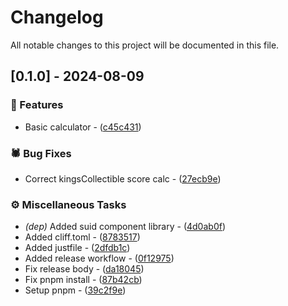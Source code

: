 # Changelog

All notable changes to this project will be documented in this file.

## [0.1.0] - 2024-08-09

### <!-- 0 -->🎈 Features


- Basic calculator - ([c45c431](https://github.com/BJTUEventCameraSoftwareGroup/event-cam-software/commit/c45c4316f54e6ec83c1cf8a8cd62631487184e7f))

### <!-- 1 -->🕷️ Bug Fixes


- Correct kingsCollectible score calc - ([27ecb9e](https://github.com/BJTUEventCameraSoftwareGroup/event-cam-software/commit/27ecb9e631f6848d803bfdc83f004d710ae28c69))

### <!-- 7 -->⚙️ Miscellaneous Tasks


- *(dep)* Added suid component library - ([4d0ab0f](https://github.com/BJTUEventCameraSoftwareGroup/event-cam-software/commit/4d0ab0f0c46b196ffc29a3165271c8c2dff4531a))
- Added cliff.toml - ([8783517](https://github.com/BJTUEventCameraSoftwareGroup/event-cam-software/commit/8783517fc06b1bd63c862a058838ea7f4d1cd9c4))
- Added justfile - ([2dfdb1c](https://github.com/BJTUEventCameraSoftwareGroup/event-cam-software/commit/2dfdb1cc3055be75abd5aa6815f68c068e7c5ea4))
- Added release workflow - ([0f12975](https://github.com/BJTUEventCameraSoftwareGroup/event-cam-software/commit/0f129752da856bf9ec975a774bd362685f4ea7bd))
- Fix release body - ([da18045](https://github.com/BJTUEventCameraSoftwareGroup/event-cam-software/commit/da18045c74132ec3b666a2bd8a409b5c15f8434b))
- Fix pnpm install - ([87b42cb](https://github.com/BJTUEventCameraSoftwareGroup/event-cam-software/commit/87b42cbe1eec4cc964b710577b0bba80d9e7382e))
- Setup pnpm - ([39c2f9e](https://github.com/BJTUEventCameraSoftwareGroup/event-cam-software/commit/39c2f9e482edf1e4650af6de881360f0a676a4b2))

<!-- generated by git-cliff -->
